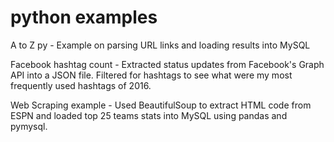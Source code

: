 # python examples

A to Z py - Example on parsing URL links and loading results into MySQL

Facebook hashtag count - Extracted status updates from Facebook's Graph API into a JSON file. Filtered for hashtags to see what were my most frequently used hashtags of 2016.

Web Scraping example - Used BeautifulSoup to extract HTML code from ESPN and loaded top 25 teams stats into MySQL using pandas and pymysql.
